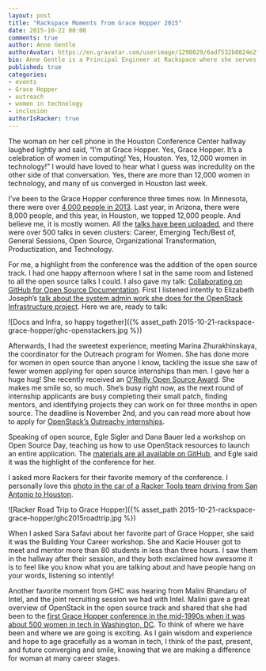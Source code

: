 ```yaml
---
layout: post
title: "Rackspace Moments from Grace Hopper 2015"
date: 2015-10-22 00:00
comments: true
author: Anne Gentle
authorAvatar: https://en.gravatar.com/userimage/1298029/6adf532b0824e2fe4cd8feab84f6b98e.jpg
bio: Anne Gentle is a Principal Engineer at Rackspace where she serves on the OpenStack Technical Committee and advocates for cloud users.
published: true
categories:
- events
- Grace Hopper
- outreach
- women in technology
- inclusion
authorIsRacker: true
---
```


The woman on her cell phone in the Houston Conference Center hallway laughed lightly and said, “I’m at Grace Hopper. Yes, Grace Hopper. It’s a celebration of women in computing! Yes, Houston. Yes, 12,000 women in technology!” I would have loved to hear what I guess was incredulity on the other side of that conversation. Yes, there are more than 12,000 women in technology, and many of us converged in Houston last week.

<!-- more -->

I’ve been to the Grace Hopper conference three times now. In Minnesota, there were over [4,000 people in 2013](http://gracehopper.anitaborg.org/2013/). Last year, in Arizona, there were 8,000 people, and this year, in Houston, we topped 12,000 people. And believe me, it is mostly women. All the [talks have been uploaded](https://www.dropbox.com/sh/1bzkn5apo2uife1/AABodG7ksbFJfb-d9JMADrs3a?dl=0), and there were over 500 talks in seven clusters: Career, Emerging Tech/Best of, General Sessions, Open Source, Organizational Transformation, Productization, and Technology.

For me, a highlight from the conference was the addition of the open source track. I had one happy afternoon where I sat in the same room and listened to all the open source talks I could. I also gave my talk: [Collaborating on GitHub for Open Source Documentation](http://www.slideshare.net/annegentle/git-and-github-for-open-source-documentation). First I listened intently to Elizabeth Joseph’s [talk about the system admin work she does for the OpenStack Infrastructure project](https://www.dropbox.com/sh/1bzkn5apo2uife1/AACjMUNfo_gYi7qVGWKZPY8ia/Elizabeth%20K.%20Joseph/Thursday/R1430_sess256_Elizabeth_Joseph.pdf?dl=0). Here we are, ready to talk:

![Docs and Infra, so happy together]({% asset_path 2015-10-21-rackspace-grace-hopper/ghc-openstackers.jpg %})

Afterwards, I had the sweetest experience, meeting Marina Zhurakhinskaya, the coordinator for the Outreach program for Women. She has done more for women in open source than anyone I know, tackling the issue she saw of fewer women applying for open source internships than men. I gave her a huge hug! She recently received an [O’Reilly Open Source Award](http://opensource.com/life/15/8/interview-marina-zhurakhinskaya-outreachy). She makes me smile so, so much. She’s busy right now, as the next round of internship applicants are busy completing their small patch, finding mentors, and identifying projects they can work on for three months in open source. The deadline is November 2nd, and you can read more about how to apply for [OpenStack’s Outreachy internships](https://wiki.openstack.org/wiki/Outreachy).

Speaking of open source, Egle Sigler and Dana Bauer led a workshop on Open Source Day, teaching us how to use OpenStack resources to launch an entire application. The [materials are all available on GitHub](https://github.com/danabauer/app-on-openstack), and Egle said it was the highlight of the conference for her.

I asked more Rackers for their favorite memory of the conference. I personally love this [photo in the car of a Racker Tools team driving from San Antonio to Houston](https://twitter.com/sarasomewhere/status/653984386128330752).

![Racker Road Trip to Grace Hopper]({% asset_path 2015-10-21-rackspace-grace-hopper/ghc2015roadtrip.jpg %})

When I asked Sara Safavi about her favorite part of Grace Hopper, she said it was the Building Your Career workshop. She and Kacie Houser got to meet and mentor more than 80 students in less than three hours. I saw them in the hallway after their session, and they both exclaimed how awesome it is to feel like you know what you are talking about and have people hang on your words, listening so intently!

Another favorite moment from GHC was hearing from Malini Bhandaru of Intel, and the joint recruiting session we had with Intel. Malini gave a great overview of OpenStack in the open source track and shared that she had been to the [first Grace Hopper conference in the mid-1990s when it was about 500 women in tech in Washington, DC](https://en.wikipedia.org/wiki/Grace_Hopper_Celebration_of_Women_in_Computing). To think of where we have been and where we are going is exciting. As I gain wisdom and experience and hope to age gracefully as a woman in tech, I think of the past, present, and future converging and smile, knowing that we are making a difference for woman at many career stages.
